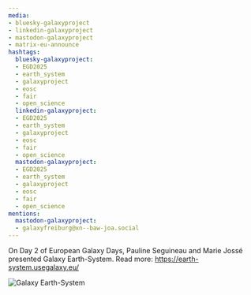 ```yaml
---
media:
- bluesky-galaxyproject
- linkedin-galaxyproject
- mastodon-galaxyproject
- matrix-eu-announce
hashtags:
  bluesky-galaxyproject:
  - EGD2025
  - earth_system
  - galaxyproject
  - eosc
  - fair
  - open_science
  linkedin-galaxyproject:
  - EGD2025
  - earth_system
  - galaxyproject
  - eosc
  - fair
  - open_science
  mastodon-galaxyproject:
  - EGD2025
  - earth_system
  - galaxyproject
  - eosc
  - fair
  - open_science
mentions:
  mastodon-galaxyproject:
  - galaxyfreiburg@xn--baw-joa.social
---
```


On Day 2 of European Galaxy Days, Pauline Seguineau and Marie Jossé presented Galaxy Earth-System.
Read more: https://earth-system.usegalaxy.eu/

![Galaxy Earth-System](IMAGE_URL_HERE)